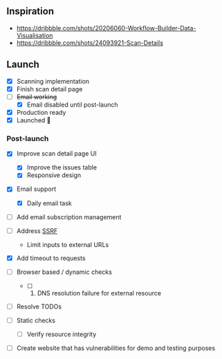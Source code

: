 ## Inspiration

- https://dribbble.com/shots/20206060-Workflow-Builder-Data-Visualisation
- https://dribbble.com/shots/24093921-Scan-Details

## Launch

- [x] Scanning implementation
- [x] Finish scan detail page
- [ ] ~~Email working~~
  - [x] Email disabled until post-launch
- [x] Production ready
- [x] Launched 🚀

### Post-launch

- [x] Improve scan detail page UI
  - [x] Improve the issues table
  - [x] Responsive design
- [x] Email support
  - [x] Daily email task
- [ ] Add email subscription management
- [ ] Address [SSRF](https://owasp.org/www-community/attacks/Server_Side_Request_Forgery)
  - Limit inputs to external URLs
- [x] Add timeout to requests
- [ ] Browser based / dynamic checks
  - [ ] 1. DNS resolution failure for external resource
- [ ] Resolve TODOs
- [ ] Static checks 
  - [ ] Verify resource integrity
- [ ] Create website that has vulnerabilities for demo and testing purposes

